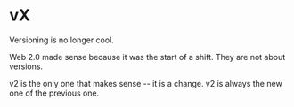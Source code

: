 # vX

Versioning is no longer cool.

Web 2.0 made sense because it was the start of a shift.
They are not about versions.

v2 is the only one that makes sense -- it is a change.
v2 is always the new one of the previous one.